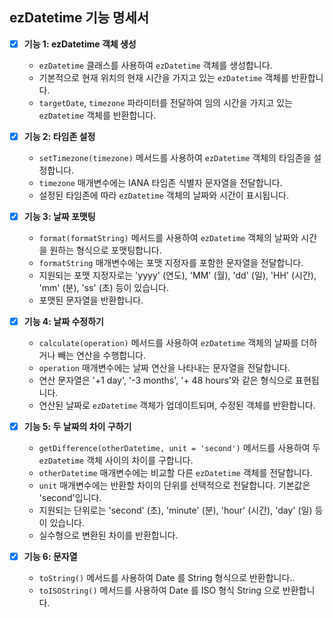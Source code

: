 ## ezDatetime 기능 명세서

- [x] **기능 1: ezDatetime 객체 생성**
  - `ezDatetime` 클래스를 사용하여 `ezDatetime` 객체를 생성합니다.
  - 기본적으로 현재 위치의 현재 시간을 가지고 있는 `ezDatetime` 객체를 반환합니다.
  - `targetDate`, `timezone` 파라미터를 전달하여 임의 시간을 가지고 있는 `ezDatetime` 객체를 반환합니다.

- [x] **기능 2: 타임존 설정**
  - `setTimezone(timezone)` 메서드를 사용하여 `ezDatetime` 객체의 타임존을 설정합니다.
  - `timezone` 매개변수에는 IANA 타임존 식별자 문자열을 전달합니다.
  - 설정된 타임존에 따라 `ezDatetime` 객체의 날짜와 시간이 표시됩니다.

- [x] **기능 3: 날짜 포맷팅**
  - `format(formatString)` 메서드를 사용하여 `ezDatetime` 객체의 날짜와 시간을 원하는 형식으로 포맷팅합니다.
  - `formatString` 매개변수에는 포맷 지정자를 포함한 문자열을 전달합니다.
  - 지원되는 포맷 지정자로는 'yyyy' (연도), 'MM' (월), 'dd' (일), 'HH' (시간), 'mm' (분), 'ss' (초) 등이 있습니다.
  - 포맷된 문자열을 반환합니다.

- [x] **기능 4: 날짜 수정하기**
  - `calculate(operation)` 메서드를 사용하여 `ezDatetime` 객체의 날짜를 더하거나 빼는 연산을 수행합니다.
  - `operation` 매개변수에는 날짜 연산을 나타내는 문자열을 전달합니다.
  - 연산 문자열은 '+1 day', '-3 months', '+ 48 hours'와 같은 형식으로 표현됩니다.
  - 연산된 날짜로 `ezDatetime` 객체가 업데이트되며, 수정된 객체를 반환합니다.

- [x] **기능 5: 두 날짜의 차이 구하기**
  - `getDifference(otherDatetime, unit = 'second')` 메서드를 사용하여 두 `ezDatetime` 객체 사이의 차이를 구합니다.
  - `otherDatetime` 매개변수에는 비교할 다른 `ezDatetime` 객체를 전달합니다.
  - `unit` 매개변수에는 반환할 차이의 단위를 선택적으로 전달합니다. 기본값은 'second'입니다.
  - 지원되는 단위로는 'second' (초), 'minute' (분), 'hour' (시간), 'day' (일) 등이 있습니다.
  - 실수형으로 변환된 차이를 반환합니다.

- [x] **기능 6: 문자열**
  - `toString()` 메서드를 사용하여 Date 를 String 형식으로 반환합니다..
  - `toISOString()` 메서드를 사용하여 Date 를 ISO 형식 String 으로 반환합니다.